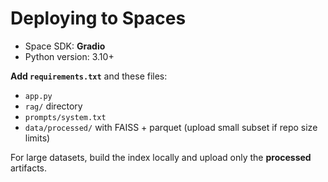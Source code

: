 # Deploying to Spaces

- Space SDK: **Gradio**
- Python version: 3.10+

**Add `requirements.txt`** and these files:
- `app.py`
- `rag/` directory
- `prompts/system.txt`
- `data/processed/` with FAISS + parquet (upload small subset if repo size limits)

For large datasets, build the index locally and upload only the **processed** artifacts.
